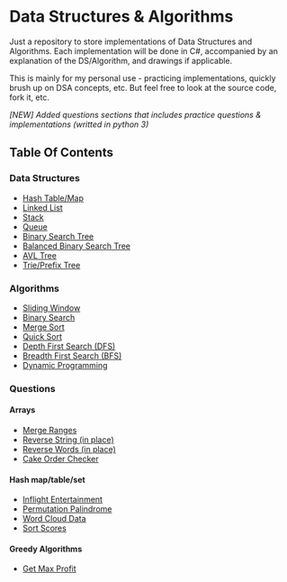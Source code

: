 # Data Structures & Algorithms

Just a repository to store implementations of Data Structures and Algorithms.
Each implementation will be done in C#, accompanied by an explanation of the DS/Algorithm, and drawings if applicable.

This is mainly for my personal use - practicing implementations, quickly brush up on DSA concepts, etc.
But feel free to look at the source code, fork it, etc.

*[NEW] Added questions sections that includes practice questions & implementations (writted in python 3)*

## Table Of Contents

### Data Structures
- [Hash Table/Map](https://github.com/MAdisurya/data-structures-algorithms/tree/master/data-structures/hash-tables/HashTable)
- [Linked List](https://github.com/MAdisurya/data-structures-algorithms/tree/master/data-structures/linked-list/LinkedList)
- [Stack](https://github.com/MAdisurya/data-structures-algorithms/tree/master/data-structures/stack/Stack)
- [Queue](https://github.com/MAdisurya/data-structures-algorithms/tree/master/data-structures/queue/Queue)
- [Binary Search Tree](https://github.com/MAdisurya/data-structures-algorithms/tree/master/data-structures/binary-search-tree/BinarySearchTree)
- [Balanced Binary Search Tree](https://github.com/MAdisurya/data-structures-algorithms/tree/master/data-structures/BalancedBinarySearchTree)
- [AVL Tree](https://github.com/MAdisurya/data-structures-algorithms/tree/master/data-structures/BalancedBinarySearchTree/AVLTree)
- [Trie/Prefix Tree](https://github.com/MAdisurya/data-structures-algorithms/tree/master/data-structures/trie/Trie)

### Algorithms
- [Sliding Window](https://github.com/MAdisurya/data-structures-algorithms/tree/master/algorithms/sliding-window)
- [Binary Search](https://github.com/MAdisurya/data-structures-algorithms/tree/master/algorithms/binary-search)
- [Merge Sort](https://github.com/MAdisurya/data-structures-algorithms/tree/master/algorithms/merge-sort/MergeSort)
- [Quick Sort](https://github.com/MAdisurya/data-structures-algorithms/tree/master/algorithms/quick-sort/QuickSort)
- [Depth First Search (DFS)](https://github.com/MAdisurya/data-structures-algorithms/tree/master/algorithms/depth-first-search/DepthFirstSearch)
- [Breadth First Search (BFS)](https://github.com/MAdisurya/data-structures-algorithms/tree/master/algorithms/breadth-first-search/BreadthFirstSearch)
- [Dynamic Programming](https://github.com/MAdisurya/data-structures-algorithms/tree/master/algorithms/dynamic-programming/DynamicProgramming)

### Questions
#### Arrays
- [Merge Ranges](https://github.com/MAdisurya/data-structures-algorithms/blob/master/questions/merge_ranges.py)
- [Reverse String (in place)](https://github.com/MAdisurya/data-structures-algorithms/blob/master/questions/reverse_string.py)
- [Reverse Words (in place)](https://github.com/MAdisurya/data-structures-algorithms/blob/master/questions/reverse_words.py)
- [Cake Order Checker](https://github.com/MAdisurya/data-structures-algorithms/blob/master/questions/cake_order_checker.py)
#### Hash map/table/set
- [Inflight Entertainment](https://github.com/MAdisurya/data-structures-algorithms/blob/master/questions/inflight_entertainment.py)
- [Permutation Palindrome](https://github.com/MAdisurya/data-structures-algorithms/blob/master/questions/permutation_palindrome.py)
- [Word Cloud Data](https://github.com/MAdisurya/data-structures-algorithms/blob/master/questions/word_cloud_data.py)
- [Sort Scores](https://github.com/MAdisurya/data-structures-algorithms/blob/master/questions/sort_scores.py)
#### Greedy Algorithms
- [Get Max Profit](https://github.com/MAdisurya/data-structures-algorithms/blob/master/questions/get_max_profit.py)
